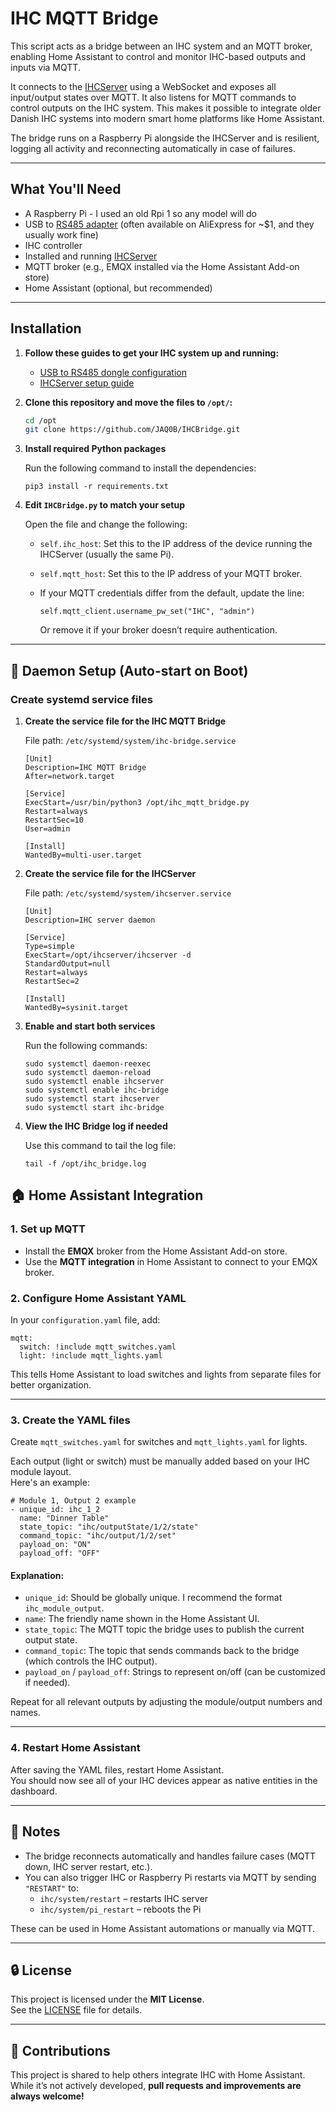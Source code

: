 # IHC MQTT Bridge

This script acts as a bridge between an IHC system and an MQTT broker, enabling Home Assistant to control and monitor IHC-based outputs and inputs via MQTT.

It connects to the [IHCServer](https://github.com/priiduonu/ihcclient/blob/main/docs/IHCServer.md) using a WebSocket and exposes all input/output states over MQTT. It also listens for MQTT commands to control outputs on the IHC system. This makes it possible to integrate older Danish IHC systems into modern smart home platforms like Home Assistant.

The bridge runs on a Raspberry Pi alongside the IHCServer and is resilient, logging all activity and reconnecting automatically in case of failures.

---

## What You'll Need

- A Raspberry Pi - I used an old Rpi 1 so any model will do
- USB to [RS485 adapter](https://www.aliexpress.com/item/1005006827649035.html?spm=a2g0o.productlist.main.10.45c56b72v77toq&algo_pvid=5df227f8-8e1a-4aaa-ae29-4907c7606909&algo_exp_id=5df227f8-8e1a-4aaa-ae29-4907c7606909-9&pdp_ext_f=%7B%22order%22%3A%221173%22%2C%22eval%22%3A%221%22%7D&pdp_npi=4%40dis%21USD%215.90%211.89%21%21%2142.30%2113.54%21%40211b619a17476910942673410e0a4b%2112000038431278151%21sea%21DK%211682950224%21X&curPageLogUid=Wak0TUa0ZOqD&utparam-url=scene%3Asearch%7Cquery_from%3A) (often available on AliExpress for ~$1, and they usually work fine)
- IHC controller
- Installed and running [IHCServer](https://github.com/priiduonu/ihcclient/blob/main/docs/IHCServer.md)
- MQTT broker (e.g., EMQX installed via the Home Assistant Add-on store)
- Home Assistant (optional, but recommended)

---

## Installation

1. **Follow these guides to get your IHC system up and running:**
   - [USB to RS485 dongle configuration](https://github.com/priiduonu/ihcclient/blob/main/docs/USBtoRS485.md)
   - [IHCServer setup guide](https://github.com/priiduonu/ihcclient/blob/main/docs/IHCServer.md)


2. **Clone this repository and move the files to `/opt/`:**

   ```bash
   cd /opt
   git clone https://github.com/JAQ0B/IHCBridge.git


3. **Install required Python packages**

   Run the following command to install the dependencies:

       pip3 install -r requirements.txt

4. **Edit `IHCBridge.py` to match your setup**

   Open the file and change the following:

   - `self.ihc_host`: Set this to the IP address of the device running the IHCServer (usually the same Pi).
   - `self.mqtt_host`: Set this to the IP address of your MQTT broker.
   - If your MQTT credentials differ from the default, update the line:

         self.mqtt_client.username_pw_set("IHC", "admin")

     Or remove it if your broker doesn’t require authentication.

---

## 🔄 Daemon Setup (Auto-start on Boot)

### Create systemd service files

1. **Create the service file for the IHC MQTT Bridge**

   File path: `/etc/systemd/system/ihc-bridge.service`

       [Unit]
       Description=IHC MQTT Bridge
       After=network.target

       [Service]
       ExecStart=/usr/bin/python3 /opt/ihc_mqtt_bridge.py
       Restart=always
       RestartSec=10
       User=admin

       [Install]
       WantedBy=multi-user.target

2. **Create the service file for the IHCServer**

   File path: `/etc/systemd/system/ihcserver.service`

       [Unit]
       Description=IHC server daemon

       [Service]
       Type=simple
       ExecStart=/opt/ihcserver/ihcserver -d
       StandardOutput=null
       Restart=always
       RestartSec=2

       [Install]
       WantedBy=sysinit.target

3. **Enable and start both services**

   Run the following commands:

       sudo systemctl daemon-reexec
       sudo systemctl daemon-reload
       sudo systemctl enable ihcserver
       sudo systemctl enable ihc-bridge
       sudo systemctl start ihcserver
       sudo systemctl start ihc-bridge

4. **View the IHC Bridge log if needed**

   Use this command to tail the log file:

       tail -f /opt/ihc_bridge.log

## 🏠 Home Assistant Integration

### 1. Set up MQTT

- Install the **EMQX** broker from the Home Assistant Add-on store.
- Use the **MQTT integration** in Home Assistant to connect to your EMQX broker.

### 2. Configure Home Assistant YAML

In your `configuration.yaml` file, add:

    mqtt:
      switch: !include mqtt_switches.yaml
      light: !include mqtt_lights.yaml

This tells Home Assistant to load switches and lights from separate files for better organization.

---

### 3. Create the YAML files

Create `mqtt_switches.yaml` for switches and `mqtt_lights.yaml` for lights.

Each output (light or switch) must be manually added based on your IHC module layout.  
Here's an example:

    # Module 1, Output 2 example
    - unique_id: ihc_1_2
      name: "Dinner Table"
      state_topic: "ihc/outputState/1/2/state"
      command_topic: "ihc/output/1/2/set"
      payload_on: "ON"
      payload_off: "OFF"

#### Explanation:

- `unique_id`: Should be globally unique. I recommend the format `ihc_module_output`.
- `name`: The friendly name shown in the Home Assistant UI.
- `state_topic`: The MQTT topic the bridge uses to publish the current output state.
- `command_topic`: The topic that sends commands back to the bridge (which controls the IHC output).
- `payload_on` / `payload_off`: Strings to represent on/off (can be customized if needed).

Repeat for all relevant outputs by adjusting the module/output numbers and names.

---

### 4. Restart Home Assistant

After saving the YAML files, restart Home Assistant.  
You should now see all of your IHC devices appear as native entities in the dashboard.

---

## 📌 Notes

- The bridge reconnects automatically and handles failure cases (MQTT down, IHC server restart, etc.).
- You can also trigger IHC or Raspberry Pi restarts via MQTT by sending `"RESTART"` to:
  - `ihc/system/restart` – restarts IHC server
  - `ihc/system/pi_restart` – reboots the Pi

These can be used in Home Assistant automations or manually via MQTT.

---

## 🔒 License

This project is licensed under the **MIT License**.  
See the [LICENSE](./LICENSE) file for details.

---

## 💬 Contributions

This project is shared to help others integrate IHC with Home Assistant.  
While it’s not actively developed, **pull requests and improvements are always welcome!**
